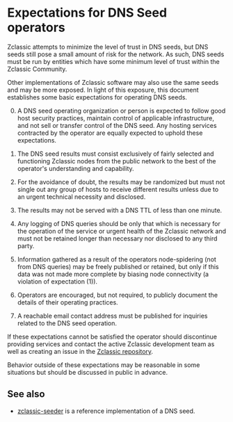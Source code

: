 Expectations for DNS Seed operators
====================================

Zclassic attempts to minimize the level of trust in DNS seeds,
but DNS seeds still pose a small amount of risk for the network.
As such, DNS seeds must be run by entities which have some minimum
level of trust within the Zclassic Community.

Other implementations of Zclassic software may also use the same
seeds and may be more exposed. In light of this exposure, this
document establishes some basic expectations for operating DNS seeds.

0. A DNS seed operating organization or person is expected to follow good
host security practices, maintain control of applicable infrastructure,
and not sell or transfer control of the DNS seed. Any hosting services
contracted by the operator are equally expected to uphold these expectations.

1. The DNS seed results must consist exclusively of fairly selected and
functioning Zclassic nodes from the public network to the best of the
operator's understanding and capability.

2. For the avoidance of doubt, the results may be randomized but must not
single out any group of hosts to receive different results unless due to an
urgent technical necessity and disclosed.

3. The results may not be served with a DNS TTL of less than one minute.

4. Any logging of DNS queries should be only that which is necessary
for the operation of the service or urgent health of the Zclassic
network and must not be retained longer than necessary nor disclosed
to any third party.

5. Information gathered as a result of the operators node-spidering
(not from DNS queries) may be freely published or retained, but only
if this data was not made more complete by biasing node connectivity
(a violation of expectation (1)).

6. Operators are encouraged, but not required, to publicly document the
details of their operating practices.

7. A reachable email contact address must be published for inquiries
related to the DNS seed operation.

If these expectations cannot be satisfied the operator should discontinue
providing services and contact the active Zclassic development team as well as
creating an issue in the [Zclassic repository](https://github.com/z-classic/zclassic).

Behavior outside of these expectations may be reasonable in some
situations but should be discussed in public in advance.

See also
----------
- [zclassic-seeder](https://github.com/z-classic/zclassic-seeder) is a reference
  implementation of a DNS seed.
